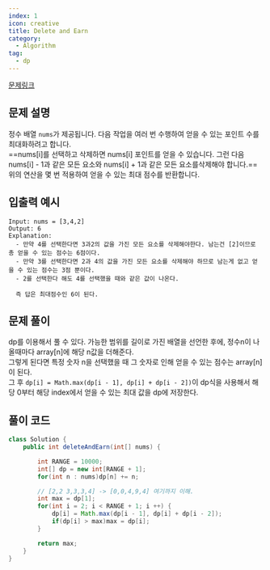 ```yaml
---
index: 1
icon: creative
title: Delete and Earn
category:
  - Algorithm
tag:
  - dp
---
```


[문제링크](https://leetcode.com/problems/delete-and-earn/)

## 문제 설명

정수 배열 `nums`가 제공됩니다. 다음 작업을 여러 번 수행하여 얻을 수 있는 포인트 수를 최대화하려고 합니다.  
==nums[i]를 선택하고 삭제하면 nums[i] 포인트를 얻을 수 있습니다. 그런 다음 nums[i] - 1과 같은 모든 요소와 nums[i] + 1과 같은 모든 요소를 ​​삭제해야 합니다.==
위의 연산을 몇 번 적용하여 얻을 수 있는 최대 점수를 반환합니다.

## 입출력 예시

```
Input: nums = [3,4,2]
Output: 6
Explanation:
  - 만약 4를 선택한다면 3과2의 값을 가진 모든 요소를 삭제해야한다. 남는건 [2]이므로 총 얻을 수 있는 점수는 6점이다.
  - 만약 3를 선택한다면 2과 4의 값을 가진 모든 요소를 삭제해야 하므로 남는게 없고 얻을 수 있는 점수는 3점 뿐이다.
  - 2를 선택한다 해도 4를 선택했을 때와 같은 값이 나온다.

  즉 답은 최대점수인 6이 된다.
```

## 문제 풀이

dp를 이용해서 풀 수 있다. 가능한 범위를 길이로 가진 배열을 선언한 후에, 정수n이 나올때마다 array[n]에 해당 n값을 더해준다.  
그렇게 된다면 특정 숫자 n을 선택했을 때 그 숫자로 인해 얻을 수 있는 점수는 array[n]이 된다.  
그 후 `dp[i] = Math.max(dp[i - 1], dp[i] + dp[i - 2])`이 dp식을 사용해서 해당 0부터 해당 index에서 얻을 수 있는 최대 값을 dp에 저장한다.

## 풀이 코드

```java
class Solution {
    public int deleteAndEarn(int[] nums) {

        int RANGE = 10000;
        int[] dp = new int[RANGE + 1];
        for(int n : nums)dp[n] += n;

        // [2,2 3,3,3,4] -> [0,0,4,9,4] 여기까지 이해.
        int max = dp[1];
        for(int i = 2; i < RANGE + 1; i ++) {
            dp[i] = Math.max(dp[i - 1], dp[i] + dp[i - 2]);
            if(dp[i] > max)max = dp[i];
        }

        return max;
    }
}


```
